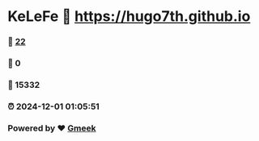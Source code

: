 # KeLeFe :link: https://hugo7th.github.io 
### :page_facing_up: [22](https://hugo7th.github.io/tag.html) 
### :speech_balloon: 0 
### :hibiscus: 15332 
### :alarm_clock: 2024-12-01 01:05:51 
### Powered by :heart: [Gmeek](https://github.com/Meekdai/Gmeek)

